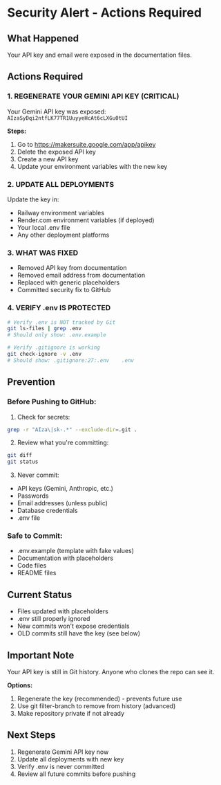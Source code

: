 # Security Alert - Actions Required

## What Happened

Your API key and email were exposed in the documentation files.

## Actions Required

### 1. REGENERATE YOUR GEMINI API KEY (CRITICAL)

Your Gemini API key was exposed: `AIzaSyDqi2ntfLK77TR1UuyyeHcAt6cLXGu0tUI`

**Steps:**
1. Go to https://makersuite.google.com/app/apikey
2. Delete the exposed API key
3. Create a new API key
4. Update your environment variables with the new key

### 2. UPDATE ALL DEPLOYMENTS

Update the key in:
- Railway environment variables
- Render.com environment variables (if deployed)
- Your local .env file
- Any other deployment platforms

### 3. WHAT WAS FIXED

- Removed API key from documentation
- Removed email address from documentation
- Replaced with generic placeholders
- Committed security fix to GitHub

### 4. VERIFY .env IS PROTECTED

```bash
# Verify .env is NOT tracked by Git
git ls-files | grep .env
# Should only show: .env.example

# Verify .gitignore is working
git check-ignore -v .env
# Should show: .gitignore:27:.env    .env
```

## Prevention

### Before Pushing to GitHub:

1. Check for secrets:
```bash
grep -r "AIza\|sk-.*" --exclude-dir=.git .
```

2. Review what you're committing:
```bash
git diff
git status
```

3. Never commit:
- API keys (Gemini, Anthropic, etc.)
- Passwords
- Email addresses (unless public)
- Database credentials
- .env file

### Safe to Commit:
- .env.example (template with fake values)
- Documentation with placeholders
- Code files
- README files

## Current Status

- Files updated with placeholders
- .env still properly ignored
- New commits won't expose credentials
- OLD commits still have the key (see below)

## Important Note

Your API key is still in Git history. Anyone who clones the repo can see it.

**Options:**
1. Regenerate the key (recommended) - prevents future use
2. Use git filter-branch to remove from history (advanced)
3. Make repository private if not already

## Next Steps

1. Regenerate Gemini API key now
2. Update all deployments with new key
3. Verify .env is never committed
4. Review all future commits before pushing
